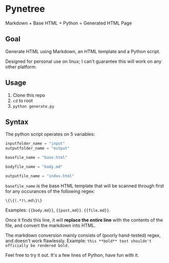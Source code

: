 # Pynetree

Markdown + Base HTML + Python = Generated HTML Page

## Goal

Generate HTML using Markdown, an HTML template and a Python script.

Designed for personal use on linux; I can't guarantee this will work on any other platform.

## Usage

1. Clone this repo
2. `cd` to root
3. `python generate.py`

## Syntax

The python script operates on 5 variables: 

```py
inputfolder_name = "input"
outputfolder_name = "output"

basefile_name = "base.html"

bodyfile_name = "body.md"

outputfile_name = "index.html"
```

`basefile_name` is the base HTML template that will be scanned through first for any occurances of the following regex: 

`\{\{(.*)\.md\}\}`

Examples: `{{body.md}}`, `{{post,md}}`. `{{file.md}}`.

Once it finds this line, it will **replace the entire line** with the contents of the file, and convert the markdown into HTML.

The markdown conversion mainly consists of (poorly hand-tested) regex, and doesn't work flawlessly. Example: `this **bold** text shouldn't officially be rendered bold.` 

Feel free to try it out. It's a few lines of Python, have fun with it.
